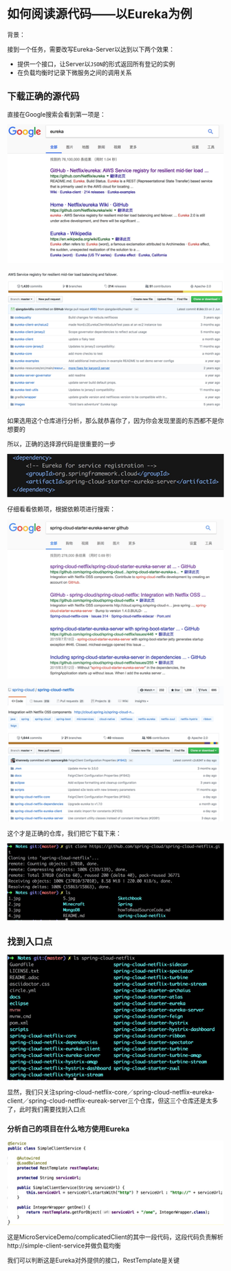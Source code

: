# 如何阅读源代码——以Eureka为例 #

背景：

接到一个任务，需要改写Eureka-Server以达到以下两个效果：

+ 提供一个接口，让Server以`JSON`的形式返回所有登记的实例
+ 在负载均衡时记录下微服务之间的调用关系

## 下载正确的源代码 ##

直接在Google搜索会看到第一项是：

![1](1.jpg)

![2](2.jpg)

如果选用这个仓库进行分析，那么就恭喜你了，因为你会发现里面的东西都不是你想要的

所以，正确的选择源代码是很重要的一步

![3](3.jpg)

仔细看看依赖项，根据依赖项进行搜索：

![4](4.jpg)

![5](5.jpg)

这个才是正确的仓库，我们把它下载下来：

![6](6.jpg)

## 找到入口点 ##

![7](7.jpg)

显然，我们只关注spring-cloud-netflix-core／spring-cloud-netflix-eureka-client／spring-cloud-netflix-eureak-server三个仓库，但这三个仓库还是太多了，此时我们需要找到入口点

### 分析自己的项目在什么地方使用Eureka ###

![8](8.jpg)

这是MicroServiceDemo/complicatedClient的其中一段代码，这段代码负责解析http://simple-client-service并做负载均衡

我们可以判断这是Eureka对外提供的接口，RestTemplate是关键

